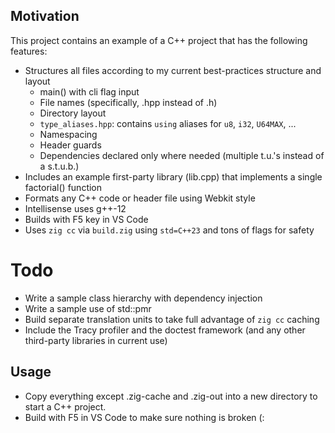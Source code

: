 ## Motivation
This project contains an example of a C++ project that has the following features:
- Structures all files according to my current best-practices structure and layout
    - main() with cli flag input
    - File names (specifically, .hpp instead of .h)
    - Directory layout
    - `type_aliases.hpp`: contains `using` aliases for `u8`, `i32`, `U64MAX`, ...
    - Namespacing
    - Header guards
    - Dependencies declared only where needed (multiple t.u.'s instead of a s.t.u.b.)
- Includes an example first-party library (lib.cpp) that implements a single factorial() function
- Formats any C++ code or header file using Webkit style
- Intellisense uses g++-12
- Builds with F5 key in VS Code
- Uses `zig cc` via `build.zig` using `std=C++23` and tons of flags for safety

# Todo
- Write a sample class hierarchy with dependency injection
- Write a sample use of std::pmr
- Build separate translation units to take full advantage of `zig cc` caching
- Include the Tracy profiler and the doctest framework (and any other third-party libraries in current use)

## Usage
- Copy everything except .zig-cache and .zig-out into a new directory to start a C++ project.
- Build with F5 in VS Code to make sure nothing is broken (: